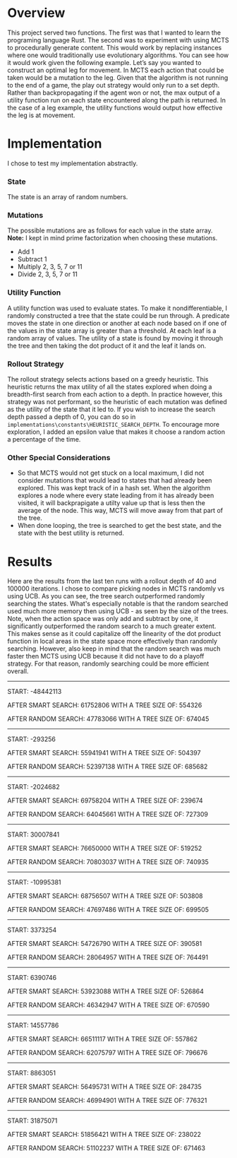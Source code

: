 # Overview
This project served two functions. The first was that I wanted to learn the programing language Rust. The second was  to experiment with using MCTS to procedurally generate content. This would work by replacing instances where one would traditionally use evolutionary algorithms. You can see how it would work given the following example. Let’s say you wanted to construct an optimal leg for movement. In MCTS each action that could be taken would be a mutation to the leg. Given that the algorithm is not running to the end of a game, the play out strategy would only run to a set depth. Rather than backpropagating if the agent won or not, the max output of a utility function run on each state encountered along the path is returned. In the case of a leg example, the utility functions would output how effective the leg is at movement.

# Implementation
I chose to test my implementation abstractly. 

### **State**
The state is an array of random numbers.

### **Mutations**
The possible mutations are as follows for each value in the state array. **Note:** I kept in mind prime factorization when choosing these mutations.
* Add 1
* Subtract 1
* Multiply 2, 3, 5, 7 or 11
* Divide 2, 3, 5, 7 or 11

### **Utility Function**
A utility function was used to evaluate states. To make it nondifferentiable, I randomly constructed a tree that the state could be run through. A predicate moves the state in one direction or another at each node based on if one of the values in the state array is greater than a threshold. At each leaf is a random array of values. The utility of a state is found by moving it through the tree and then taking the dot product of it and the leaf it lands on.

### **Rollout Strategy**
The rollout strategy selects actions based on a greedy heuristic. This heuristic returns the max utility of all the states explored when doing a breadth-first search from each action to a depth. In practice however, this strategy was not performant, so the heuristic of each mutation was defined as the utility of the state that it led to. If you wish to increase the search depth passed a depth of 0, you can do so in `implementations\constants\HEURISTIC_SEARCH_DEPTH`. To encourage more exploration, I added an epsilon value that makes it choose a random action a percentage of the time.

### **Other Special Considerations**
* So that MCTS would not get stuck on a local maximum, I did not consider mutations that would lead to states that had already been explored. This was kept track of in a hash set. When the algorithm explores a node where every state leading from it has already been visited, it will backprapigate a utilty value up that is less then the average of the node. This way, MCTS will move away from that part of the tree.
* When done looping, the tree is searched to get the best state, and the state with the best utility is returned.

# Results
Here are the results from the last ten runs with a rollout depth of 40 and 100000 iterations. I chose to compare picking nodes in MCTS randomly vs using UCB. As you can see, the tree search outperformed randomly searching the states. What's especially notable is that the random searched used much more memory then using UCB - as seen by the size of the trees. Note, when the action space was only add and subtract by one, it significantly outperformed the random search to a much greater extent. This makes sense as it could capitalize off the linearity of the dot product function in local areas in the state space more effectively than randomly searching. However, also keep in mind that the random search was much faster then MCTS using UCB because it did not have to do a playoff strategy. For that reason, randomly searching could be more efficient overall.

_______________________________

START: -48442113

AFTER SMART SEARCH: 61752806
WITH A TREE SIZE OF: 554326

AFTER RANDOM SEARCH: 47783066
WITH A TREE SIZE OF: 674045

_______________________________

START: -293256

AFTER SMART SEARCH: 55941941
WITH A TREE SIZE OF: 504397

AFTER RANDOM SEARCH: 52397138
WITH A TREE SIZE OF: 685682

_______________________________

START: -2024682

AFTER SMART SEARCH: 69758204
WITH A TREE SIZE OF: 239674

AFTER RANDOM SEARCH: 64045661
WITH A TREE SIZE OF: 727309

_______________________________

START: 30007841

AFTER SMART SEARCH: 76650000
WITH A TREE SIZE OF: 519252

AFTER RANDOM SEARCH: 70803037
WITH A TREE SIZE OF: 740935

_______________________________

START: -10995381

AFTER SMART SEARCH: 68756507
WITH A TREE SIZE OF: 503808

AFTER RANDOM SEARCH: 47697486
WITH A TREE SIZE OF: 699505

_______________________________

START: 3373254

AFTER SMART SEARCH: 54726790
WITH A TREE SIZE OF: 390581

AFTER RANDOM SEARCH: 28064957
WITH A TREE SIZE OF: 764491

_______________________________

START: 6390746

AFTER SMART SEARCH: 53923088
WITH A TREE SIZE OF: 526864

AFTER RANDOM SEARCH: 46342947
WITH A TREE SIZE OF: 670590

_______________________________

START: 14557786

AFTER SMART SEARCH: 66511117
WITH A TREE SIZE OF: 557862

AFTER RANDOM SEARCH: 62075797
WITH A TREE SIZE OF: 796676

_______________________________

START: 8863051

AFTER SMART SEARCH: 56495731
WITH A TREE SIZE OF: 284735

AFTER RANDOM SEARCH: 46994901
WITH A TREE SIZE OF: 776321

_______________________________

START: 31875071

AFTER SMART SEARCH: 51856421
WITH A TREE SIZE OF: 238022

AFTER RANDOM SEARCH: 51102237
WITH A TREE SIZE OF: 671463
